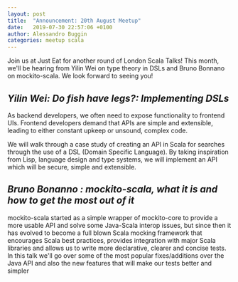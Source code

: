 ```yaml
---
layout: post
title:  "Announcement: 20th August Meetup"
date:   2019-07-30 22:57:06 +0100
author: Alessandro Buggin
categories: meetup scala
---
```


Join us at Just Eat for another round of London Scala Talks! This month, we'll be hearing from Yilin Wei on type theory in DSLs and Bruno Bonnano on mockito-scala. We look forward to seeing you!

## *Yilin Wei: Do fish have legs?: Implementing DSLs*

As backend developers, we often need to expose functionality to frontend UIs. Frontend developers demand that APIs are simple and extensible, leading to either constant upkeep or unsound, complex code.

We will walk through a case study of creating an API in Scala for searches through the use of a DSL (Domain Specific Language). By taking inspiration from Lisp, language design and type systems, we will implement an API which will be secure, simple and extensible.

## *Bruno Bonanno : mockito-scala, what it is and how to get the most out of it*

mockito-scala started as a simple wrapper of mockito-core to provide a more usable API and solve some Java-Scala interop issues, but since then it has evolved to become a full blown Scala mocking framework that encourages Scala best practices, provides integration with major Scala libraries and allows us to write more declarative, clearer and concise tests.
In this talk we'll go over some of the most popular fixes/additions over the Java API and also the new features that will make our tests better and simpler